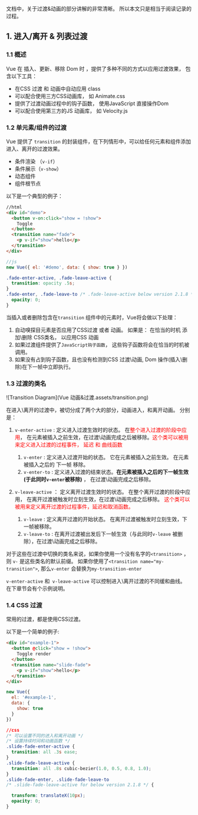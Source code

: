 文档中，关于过渡&动画的部分讲解的非常清晰。 所以本文只是相当于阅读记录的过程。 

## 1. 进入/离开 & 列表过渡

### 1.1 概述

Vue 在 插入、更新、移除 Dom 时 ，提供了多种不同的方式以应用过渡效果， 包含以下工具：

- 在CSS 过渡 和 动画中自动应用 class
- 可以配合使用三方CSS动画库， 如 Animate.css
- 提供了过渡动画过程中的钩子函数， 使用JavaScript 直接操作Dom
- 可以配合使用第三方的JS 动画库， 如 Velocity.js



### 1.2 单元素/组件的过渡

Vue 提供了 `transition` 的封装组件，在下列情形中，可以给任何元素和组件添加进入、离开的过渡效果。 

- 条件渲染 （`v-if`）
- 条件展示（`v-show`）
- 动态组件
- 组件根节点

以下是一个典型的例子：

```html
//html
<div id="demo">
  <button v-on:click="show = !show">
    Toggle
  </button>
  <transition name="fade">
    <p v-if="show">hello</p>
  </transition>
</div>
```

```javascript
//js
new Vue({ el: '#demo', data: { show: true } })
```

```css
.fade-enter-active, .fade-leave-active {
  transition: opacity .5s;
}
.fade-enter, .fade-leave-to /* .fade-leave-active below version 2.1.8 */ {
  opacity: 0;
}
```



当插入或者删除包含在`transition` 组件中的元素时，Vue将会做以下处理：

1. 自动嗅探目元素是否应用了CSS过渡 或者 动画。 如果是： 在恰当的时机 添加\删除 CSS类名， 以应用CSS 动画
2. 如果过渡组件提供了`JavaScript钩子函数`， 这些钩子函数将会在恰当的时机被调用。 
3. 如果没有占到钩子函数，且也没有检测到CSS 过渡\动画, Dom 操作(插入\删除)在下一帧中立即执行。 

### 1.3 过渡的类名

![Transition Diagram](Vue 动画&过渡.assets/transition.png)

在进入\离开的过渡中，被切分成了两个大的部分，动画进入，和离开动画。 分别是：

1. `v-enter-active` : 定义进入过渡生效时的状态。 在<span style="color:red">整个进入过渡的阶段中应用</span>， 在元素被插入之前生效，在过渡\动画完成之后被移除。<span style="color:red">这个类可以被用来定义进入过渡的过程事件， 延迟 和 曲线函数</span>

   1. `v-enter` : 定义进入过渡开始的状态。 它在元素被插入之前生效。 在元素被插入之后的 下一帧 移除。 
   2. `v-enter-to` : 定义进入过渡的结束状态。**在元素被插入之后的下一帧生效(于此同时`v-enter`被移除)** ， 在过渡\动画完成之后移除。 

   

2. `v-leave-active` ： 定义离开过渡生效时的状态。 在整个离开过渡的阶段中应用， 在离开过渡被触发时立刻生效，在过渡\动画完成之后移除。 <span style="color:red">这个类可以被用来定义离开过渡的过程事件，延迟和取消函数。</span>

   1. `v-leave` : 定义离开过渡的开始状态。 在离开过渡被触发时立刻生效，下一帧被移除。
   2. `v-leave-to` : 在离开过渡被出发后下一帧生效（与此同时`v-leave` 被删除），在过渡\动画完成之后移除。

对于这些在过渡中切换的类名来说，如果你使用一个没有名字的`<transition>` ，则 `v-` 是这些类名的默认前缀。 如果你使用了`<transition name="my-transition">`, 那么`v-enter` 会替换为`my-transition-enter`

`v-enter-active` 和` v-leave-active` 可以控制进入\离开过渡的不同缓和曲线。 在下章节会有个示例说明。

### 1.4 CSS 过渡

常用的过渡，都是使用CSS过渡。 

以下是一个简单的例子:

```html
<div id="example-1">
  <button @click="show = !show">
    Toggle render
  </button>
  <transition name="slide-fade">
    <p v-if="show">hello</p>
  </transition>
</div>
```

```javascript
new Vue({
  el: '#example-1',
  data: {
    show: true
  }
})
```

```css
//css
/* 可以设置不同的进入和离开动画 */
/* 设置持续时间和动画函数 */
.slide-fade-enter-active {
  transition: all .3s ease;
}
.slide-fade-leave-active {
  transition: all .8s cubic-bezier(1.0, 0.5, 0.8, 1.0);
}
.slide-fade-enter, .slide-fade-leave-to
/* .slide-fade-leave-active for below version 2.1.8 */ {

  transform: translateX(10px);
  opacity: 0;
}
```

